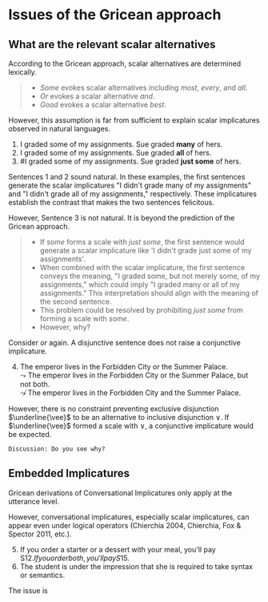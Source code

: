 # Issues of the Gricean approach

## What are the relevant scalar alternatives

According to the Gricean approach, scalar alternatives are determined lexically. 

> - *Some* evokes scalar alternatives including *most*, *every*, and *all*.
> - *Or* evokes a scalar alternative *and*.
> - *Good* evokes a scalar alternative *best*.

However, this assumption is far from sufficient to explain scalar implicatures observed in natural languages. 

1. I graded some of my assignments. Sue graded **many** of hers.
2. I graded some of my assignments. Sue graded **all** of hers.
3. #I graded some of my assignments. Sue graded **just some** of hers.  

Sentences 1 and 2 sound natural. In these examples, the first sentences generate the scalar implicatures "I didn't grade many of my assignments" and "I didn't grade all of my assignments," respectively. These implicatures establish the contrast that makes the two sentences felicitous.

However, Sentence 3 is not natural. It is beyond the prediction of the Gricean approach. 

> - If *some* forms a scale with *just some*, the first sentence would generate a scalar implicature like 'I didn't grade just some of my assignments'. <br>
> - When combined with the scalar implicature, the first sentence conveys the meaning, "I graded some, but not merely some, of my assignments," which could imply "I graded many or all of my assignments." This interpretation should align with the meaning of the second sentence.
> - This problem could be resolved by prohibiting *just some* from forming a scale with *some*.
> - However, why?  

Consider *or* again. A disjunctive sentence does not raise a conjunctive implicature. 

4. The emperor lives in the Forbidden City or the Summer Palace. <br>
   $\leadsto$ The emperor lives in the Forbidden City or the Summer Palace, but not both. <br>
   $\not\leadsto$ The emperor lives in the Forbidden City and the Summer Palace.
   
However, there is no constraint preventing exclusive disjunction $\underline{\vee}$ to be an alternative to inclusive disjunction $\vee$. If $\underline{\vee}$ formed a scale with $\vee$, a conjunctive implicature would be expected. 

```
Discussion: Do you see why?
``` 

## Embedded Implicatures

Gricean derivations of Conversational Implicatures only apply at the utterance level. 

However, conversational implicatures, especially scalar implicatures, can appear even under logical operators (Chierchia 2004, Chierchia, Fox & Spector 2011, etc.). 

5. If you order a starter or a dessert with your meal, you'll pay S$12. If you order both, you'll pay S$15.
6. The student is under the impression that she is required to take syntax or semantics.

The issue is 



